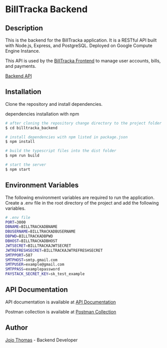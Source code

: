 # BillTracka Backend

## Description

This is the backend for the BillTracka application. It is a RESTful API built with Node.js, Express, and PostgreSQL.
Deployed on Google Compute Engine Instance.

This API is used by the [BillTracka Frontend](https://billtracka-frontend.onrender.com) to manage user accounts, bills, and payments.

[Backend API](https://billtracka.jojothomas.tech)

## Installation

Clone the repository and install dependencies.

dependencies installation with npm
```bash
# after cloning the repository change directory to the project folder
$ cd billtracka_backend

# install dependencies with npm listed in package.json
$ npm install

# build the typescript files into the dist folder
$ npm run build

# start the server
$ npm start
```
## Environment Variables

The following environment variables are required to run the application. Create a .env file in the root directory of the project and add the following variables.

```bash
# .env file
PORT=3000
DBNAME=BILLTRACKADBNAME
DBUSERNAME=BILLTRACKADBUSERNAME
DBPWD=BILLTRACKADBPWD
DBHOST=BILLTRACKADBHOST
JWTSECRET=BILLTRACKAJWTSECRET
JWTREFRESHSECRET=BILLTRACKAJWTREFRESHSECRET
SMTPPORT=587
SMTPHOST=smtp.gmail.com
SMTPUSER=example@gmail.com
SMTPPASS=examplepassword
PAYSTACK_SECRET_KEY=sk_test_example
```

## API Documentation

API documentation is available at [API Documentation](https://billtracka.jojothomas.tech/api/docs)

Postman collection is available at [Postman Collection](https://www.postman.com/galactic-satellite-165852/workspace/billtracka)

## Author

[Jojo Thomas](https://github.com/jojothomas1515) - Backend Developer


